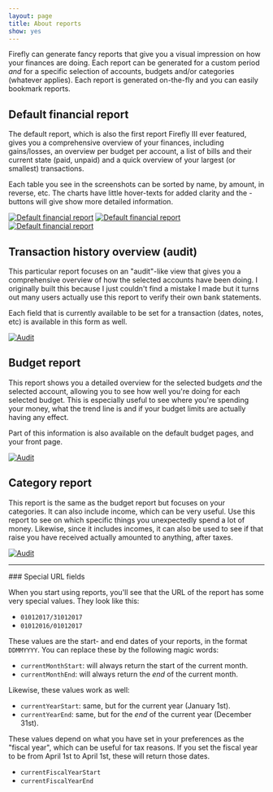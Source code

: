 ```yaml
---
layout: page
title: About reports
show: yes
---
```


Firefly can generate fancy reports that give you a visual impression on how your finances are doing. Each report can be generated for a custom period _and_ for a specific selection of accounts, budgets and/or categories (whatever applies). Each report is generated on-the-fly and you can easily bookmark reports.

## Default financial report

The default report, which is also the first report Firefly III ever featured,
gives you a comprehensive overview of your finances, including gains/losses, an overview per budget per account,
a list of bills and their current state (paid, unpaid) and a quick overview of your largest (or smallest) transactions.

Each table you see in the screenshots can be sorted by name, by amount, in reverse, etc. The charts have little hover-texts
for added clarity and the <i class="fa fa-fw fa-info-circle"></i>-buttons will give show more detailed information.

[![Default financial report](https://i.nder.be/gybbbhnx/300/w)](https://i.nder.be/gybbbhnx) [![Default financial report](https://i.nder.be/cguuk6zs/300/w)](https://i.nder.be/cguuk6zs) [![Default financial report](https://i.nder.be/cpkgynsn/300/w)](https://i.nder.be/cpkgynsn)
## Transaction history overview (audit)

This particular report focuses on an "audit"-like view that gives you a comprehensive overview of how the selected accounts
have been doing. I originally built this because I just couldn't find a mistake I made but it turns out many users actually
use this report to verify their own bank statements.

Each field that is currently available to be set for a transaction (dates, notes, etc) is available in this form as well.

[![Audit](https://i.nder.be/cd8gn0ds/300/w)](https://i.nder.be/cd8gn0ds)

## Budget report

This report shows you a detailed overview for the selected budgets _and_ the selected account, 
allowing you to see how well you're doing for each selected budget. This is especially useful to see where
you're spending your money, what the trend line is and if your budget limits are actually having any effect. 

Part of this information is also available on the default budget pages, and your front page.

[![Audit](https://i.nder.be/hmhwffcq/300/w)](https://i.nder.be/hmhwffcq)

## Category report

This report is the same as the budget report but focuses on your categories. It can also include income, which can be very useful.
Use this report to see on which specific things you unexpectedly spend a lot of money. Likewise, since it includes incomes,
it can also be used to see if that raise you have received actually amounted to anything, after taxes.

[![Audit](https://i.nder.be/h9f93bxv/300/w)](https://i.nder.be/h9f93bxv)


<hr>
### Special URL fields

When you start using reports, you'll see that the URL of the report has some very special values. They look like this:

* `01012017/31012017`
* `01012016/01012017`

These values are the start- and end dates of your reports, in the format `DDMMYYYY`. You can replace these by the following magic words:

* `currentMonthStart`: will always return the start of the current month.
* `currentMonthEnd`: will always return the _end_ of the current month.

Likewise, these values work as well:

* `currentYearStart`: same, but for the current year (January 1st).
* `currentYearEnd`: same, but for the _end_ of the current year (December 31st).

These values depend on what you have set in your preferences as the "fiscal year", which can be useful for tax reasons.
If you set the fiscal year to be from April 1st to April 1st, these will return those dates. 

* `currentFiscalYearStart`
* `currentFiscalYearEnd`